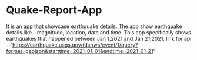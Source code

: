 # Quake-Report-App
It is an app that showcase earthquake details.
The app show earthquake details like - magnitude, location, date and time. 
This app specifically shows earthquakes that happened between Jan 1,2021 and Jan 21,2021. 
link for api - "https://earthquake.usgs.gov/fdsnws/event/1/query?format=geojson&starttime=2021-01-01&endtime=2021-01-21"
